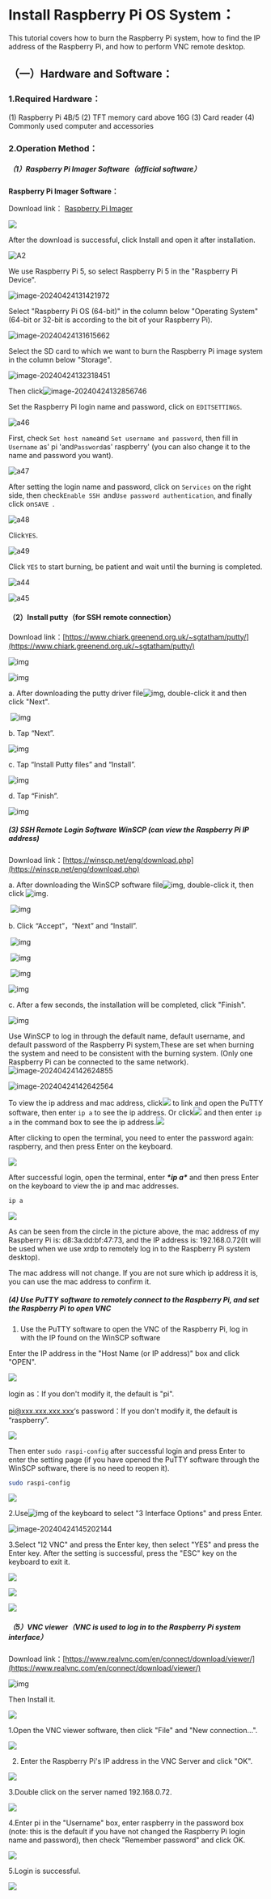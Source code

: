 # **Install Raspberry Pi OS System：**

This tutorial covers how to burn the Raspberry Pi system, how to find the IP address of the Raspberry Pi, and how to perform VNC remote desktop.

## **（一）Hardware and Software：**

### **1.Required Hardware：**

(1) Raspberry Pi 4B/5  (2) TFT memory card above 16G  (3) Card reader  (4) Commonly used computer and accessories

### **2.Operation Method：**

##### （1）Raspberry Pi Imager Software（official software）

**Raspberry Pi Imager Software：**

Download link： [Raspberry Pi Imager](https://www.raspberrypi.com/software/)

![](./media/A1.png)

After the download is successful, click Install and open it after installation.

![A2](./media/A2.png)

We use Raspberry Pi 5, so select Raspberry Pi 5 in the "Raspberry Pi Device".

![image-20240424131421972](./media/A22.png)

Select "Raspberry Pi OS (64-bit)" in the column below "Operating System" (64-bit or 32-bit is according to the bit of your Raspberry Pi).

![image-20240424131615662](./media/A23.png)

Select the SD card to which we want to burn the Raspberry Pi image system in the column below "Storage".

![image-20240424132318451](./media/A24.png)

Then click![image-20240424132856746](./media/A25.png) 

Set the Raspberry Pi login name and password, click on `EDITSETTINGS`.

![a46](./media/A46.png)

First, check `Set host name`and `Set username and password`, then fill in `Username` as' pi 'and`Password`as' raspberry' (you can also change it to the name and password you want).

![a47](./media/A47.png)

After setting the login name and password, click on `Services` on the right side, then check`Enable SSH `and`Use password authentication`, and finally click on`SAVE `.

![a48](./media/A48.png)



Click`YES`.

![a49](./media/A49.png)

Click `YES` to start burning, be patient and wait until the burning is completed.

![a44](./media/A44.png)

![a45](./media/A45.png)

####  （2）Install putty（for SSH remote connection）

Download link：[https://www.chiark.greenend.org.uk/~sgtatham/putty/](https://www.chiark.greenend.org.uk/~sgtatham/putty/)

![img](./media/A3.png) 

![img](./media/A4.png)

a. After downloading the putty driver file![img](./media/A5.png), double-click it and then click "Next".

​    ![img](./media/A6.png)

b. Tap “Next”.

  ![img](./media/A7.png)

c. Tap “Install Putty files” and “Install”.

  ![img](./media/A8.png)

d. Tap “Finish”.

 ![img](./media/A9.png)



##### (3) SSH Remote Login Software WinSCP (can view the Raspberry Pi IP address)

Download link：[https://winscp.net/eng/download.php](https://winscp.net/eng/download.php)

a. After downloading the WinSCP software file![img](./media/A12.png), double-click it, then click ![img](./media/A13.png).

​     ![img](./media/A14.png)

b. Click “Accept”，“Next” and “Install”.

​    ![img](./media/A15.png)

​    ![img](./media/A16.png)

​    ![img](./media/A17.png)

   ![img](./media/A18.png)

c. After a few seconds, the installation will be completed, click "Finish".

   ![img](./media/A19.png)

Use WinSCP to log in through the default name, default username, and default password of the Raspberry Pi system,These are set when burning the system and need to be consistent with the burning system. (Only one Raspberry Pi can be connected to the same network).![image-20240424142624855](./media/A27.png)

 ![image-20240424142642564](./media/A28.png)

To view the ip address and mac address, click![](./media/A29.png) to link and open the PuTTY software, then enter `ip a` to see the ip address. Or click![](./media/A30.png) and then enter `ip a` in the command box to see the ip address.![](./media/A31.png)

After clicking to open the terminal, you need to enter the password again: raspberry, and then press Enter on the keyboard.

![](./media/A33.png)

After successful login, open the terminal, enter ***\*ip a\**** and then press Enter on the keyboard to view the ip and mac addresses.

```bash
ip a
```

  ![](./media/A32.png)

As can be seen from the circle in the picture above, the mac address of my Raspberry Pi is: d8:3a:dd:bf:47:73, and the IP address is: 192.168.0.72(It will be used when we use xrdp to remotely log in to the Raspberry Pi system desktop).

The mac address will not change. If you are not sure which ip address it is, you can use the mac address to confirm it.

##### (4)  Use PuTTY software to remotely connect to the Raspberry Pi, and set the Raspberry Pi to open VNC

1. Use the PuTTY software to open the VNC of the Raspberry Pi, log in with the IP found on the WinSCP software

Enter the IP address in the "Host Name (or IP address)" box and click "OPEN".

![](./media/A10.png)

login as：If you don't modify it, the default is "pi".

pi@xxx.xxx.xxx.xxx‘s password：If you don't modify it, the default is “raspberry”.

![](./media/A11.png)

 Then enter `sudo raspi-config` after successful login and press Enter to enter the setting page (if you have opened the PuTTY software through the WinSCP software, there is no need to reopen it).

```bash
sudo raspi-config
```

![](./media/A34.png)

2.Use![img](./media/F36.png) of the keyboard to select "3 Interface Options" and press Enter.

![image-20240424145202144](./media/A35.png)

3.Select "I2 VNC" and press the Enter key, then select "YES" and press the Enter key. After the setting is successful, press the "ESC" key on the keyboard to exit it.

![](./media/A36.png)

![](./media/A37.png)

![](./media/A38.png)

##### （5）VNC viewer（VNC is used to log in to the Raspberry Pi system interface）

Download link：[https://www.realvnc.com/en/connect/download/viewer/](https://www.realvnc.com/en/connect/download/viewer/)

![img](./media/A20.png)

 Then Install it.

![](./media/A21.png)

1.Open the VNC viewer software, then click "File" and "New connection...".

![](./media/A39.png)

2. Enter the Raspberry Pi's IP address in the VNC Server and click "OK".

![](./media/A40.png)

3.Double click on the server named 192.168.0.72.

![](./media/A41.png)

4.Enter pi in the "Username" box, enter raspberry in the password box (note: this is the default if you have not changed the Raspberry Pi login name and password), then check "Remember password" and click OK.

![](./media/A42.png)

5.Login is successful.

![](./media/A43.png)

